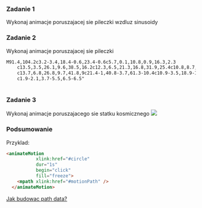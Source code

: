 ### Zadanie 1

Wykonaj animacje poruszajacej sie pileczki wzdluz sinusoidy


### Zadanie 2

Wykonaj animacje poruszajacej sie pileczki
```html
M91.4,104.2c3.2-3.4,18.4-0.6,23.4-0.6c5.7,0.1,10.8,0.9,16.3,2.3
	c13.5,3.5,26.1,9.6,38.5,16.2c12.3,6.5,21.3,16.8,31.9,25.4c10.8,8.7,21,18.3,31.7,26.9c9.3,7.4,20.9,11.5,31.4,16.7
	c13.7,6.8,26.8,9.7,41.8,9c21.4-1,40.8-3.7,61.3-10.4c10.9-3.5,18.9-11.3,28.5-17.8c5.4-3.7,10.4-6.7,14.8-11.5
	c1.9-2.1,3.7-5.5,6.5-6.5"
	
```


### Zadanie 3


Wykonaj animacje poruszajacego sie statku kosmicznego
<img src="http://demo.icanbecreative.com/animate-along-svg-path/svg-animate-along-path-600.gif">


### Podsumowanie 

Przyklad:

```html
<animateMotion 
           xlink:href="#circle"
           dur="1s"
           begin="click"
           fill="freeze">
    <mpath xlink:href="#motionPath" />
  </animateMotion>

```


<a href="https://www.sitepoint.com/closer-look-svg-path-data/">Jak budowac path data?</a>
